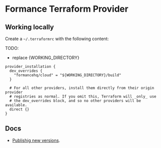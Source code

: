 # Formance Terraform Provider

## Working locally

Create a `~/.terraformrc` with the following content:

TODO:

- replace {WORKING_DIRECTORY}

```hcl
provider_installation {
  dev_overrides {
    "formancehq/cloud" = "${WORKING_DIRECTORY}/build"
  }

  # For all other providers, install them directly from their origin provider
  # registries as normal. If you omit this, Terraform will _only_ use
  # the dev_overrides block, and so no other providers will be available.
  direct {}
}
```


## Docs

- [Publishig new versions](https://developer.hashicorp.com/terraform/registry/providers/publishing#signing-provider-releases).
